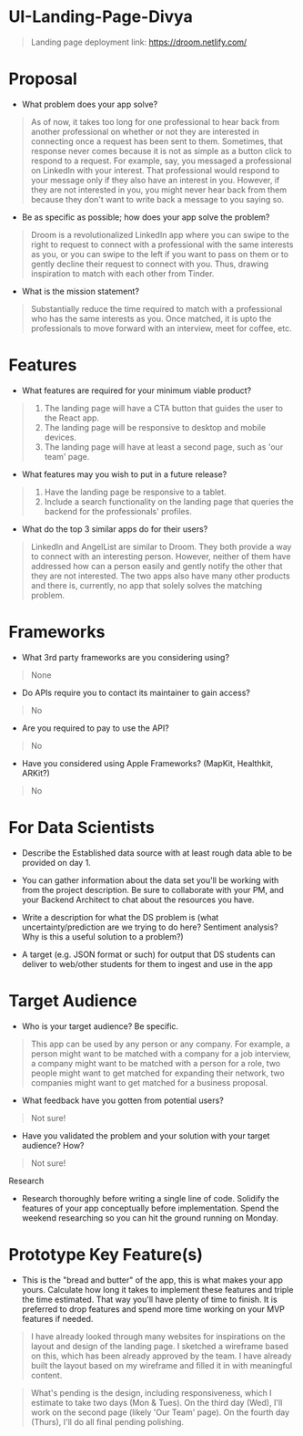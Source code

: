 # UI-Landing-Page-Divya

> Landing page deployment link: https://droom.netlify.com/

# Proposal

- What problem does your app solve?

> As of now, it takes too long for one professional to hear back from another professional on whether or not they are interested in connecting once a request has been sent to them. Sometimes, that response never comes because it is not as simple as a button click to respond to a request. For example, say, you messaged a professional on LinkedIn with your interest. That professional would respond to your message only if they also have an interest in you. However, if they are not interested in you, you might never hear back from them because they don't want to write back a message to you saying so.

- Be as specific as possible; how does your app solve the problem?

> Droom is a revolutionalized LinkedIn app where you can swipe to the right to request to connect with a professional with the same interests as you, or you can swipe to the left if you want to pass on them or to gently decline their request to connect with you. Thus, drawing inspiration to match with each other from Tinder.

- What is the mission statement?

> Substantially reduce the time required to match with a professional who has the same interests as you. Once matched, it is upto the professionals to move forward with an interview, meet for coffee, etc.

# Features

- What features are required for your minimum viable product?

> 1. The landing page will have a CTA button that guides the user to the React app.
> 2. The landing page will be responsive to desktop and mobile devices.
> 3. The landing page will have at least a second page, such as 'our team' page.

- What features may you wish to put in a future release?

> 1. Have the landing page be responsive to a tablet.
> 2. Include a search functionality on the landing page that queries the backend for the professionals' profiles.

- What do the top 3 similar apps do for their users?

> LinkedIn and AngelList are similar to Droom. They both provide a way to connect with an interesting person. However, neither of them have addressed how can a person easily and gently notify the other that they are not interested. The two apps also have many other products and there is, currently, no app that solely solves the matching problem.

# Frameworks

- What 3rd party frameworks are you considering using?

> None

- Do APIs require you to contact its maintainer to gain access?

> No

- Are you required to pay to use the API?

> No

- Have you considered using Apple Frameworks? (MapKit, Healthkit, ARKit?)

> No

# For Data Scientists

- Describe the Established data source with at least rough data able to be provided on day 1.

- You can gather information about the data set you&#39;ll be working with from the project description. Be sure to collaborate with your PM, and your Backend Architect to chat about the resources you have.

- Write a description for what the DS problem is (what uncertainty/prediction are we trying to do here? Sentiment analysis? Why is this a useful solution to a problem?)

- A target (e.g. JSON format or such) for output that DS students can deliver to web/other students for them to ingest and use in the app

# Target Audience

- Who is your target audience? Be specific.

> This app can be used by any person or any company. For example, a person might want to be matched with a company for a job interview, a company might want to be matched with a person for a role, two people might want to get matched for expanding their network, two companies might want to get matched for a business proposal.

- What feedback have you gotten from potential users?

> Not sure!

- Have you validated the problem and your solution with your target audience? How?

> Not sure!

Research

- Research thoroughly before writing a single line of code. Solidify the features of your app conceptually before implementation. Spend the weekend researching so you can hit the ground running on Monday.

# Prototype Key Feature(s)

- This is the &quot;bread and butter&quot; of the app, this is what makes your app yours. Calculate how long it takes to implement these features and triple the time estimated. That way you&#39;ll have plenty of time to finish. It is preferred to drop features and spend more time working on your MVP features if needed.

> I have already looked through many websites for inspirations on the layout and design of the landing page. I sketched a wireframe based on this, which has been already approved by the team. I have already built the layout based on my wireframe and filled it in with meaningful content.

> What's pending is the design, including responsiveness, which I estimate to take two days (Mon & Tues). On the third day (Wed), I'll work on the second page (likely 'Our Team' page). On the fourth day (Thurs), I'll do all final pending polishing.
